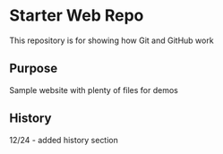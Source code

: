 # Starter Web Repo

This repository is for showing how Git and GitHub work

## Purpose

Sample website with plenty of files for demos

## History
12/24 - added history section

